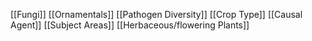 [[Fungi]]
[[Ornamentals]]
[[Pathogen Diversity]]
[[Crop Type]]
[[Causal Agent]]
[[Subject Areas]]
[[Herbaceous/flowering Plants]]
